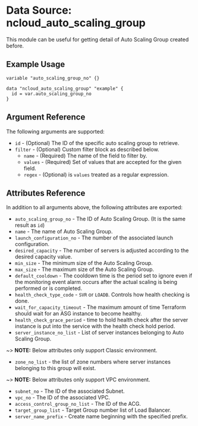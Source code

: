 # Data Source: ncloud_auto_scaling_group

This module can be useful for getting detail of Auto Scaling Group created before.

## Example Usage

```hcl
variable "auto_scaling_group_no" {}

data "ncloud_auto_scaling_group" "example" {
  id = var.auto_scaling_group_no
}
```

## Argument Reference

The following arguments are supported:

* `id` - (Optional) The ID of the specific auto scaling group to retrieve.
* `filter` - (Optional) Custom filter block as described below.
    * `name` - (Required) The name of the field to filter by.
    * `values` - (Required) Set of values that are accepted for the given field.
    * `regex` - (Optional) is `values` treated as a regular expression.

## Attributes Reference

In addition to all arguments above, the following attributes are exported:

* `auto_scaling_group_no` - The ID of Auto Scaling Group. (It is the same result as `id`)
* `name` - The name of Auto Scaling Group.
* `launch_configuration_no` - The number of the associated launch configuration.
* `desired_capacity` - The number of servers is adjusted according to the desired capacity value.
* `min_size` - The minimum size of the Auto Scaling Group.
* `max_size` - The maximum size of the Auto Scaling Group.
* `default_cooldown` - The cooldown time is the period set to ignore even if the monitoring event alarm occurs after the actual scaling is being performed or is completed.
* `health_check_type_code` - `SVR` or `LOADB`. Controls how health checking is done.
* `wait_for_capacity_timeout` - The maximum amount of time Terraform should wait for an ASG instance to become healthy.
* `health_check_grace_period` - time to hold health check after the server instance is put into the service with the health check hold period.
* `server_instance_no_list` - List of server instances belonging to Auto Scaling Group.

~> **NOTE:** Below attributes only support Classic environment.

* `zone_no_list` - the list of zone numbers where server instances belonging to this group will exist.

~> **NOTE:** Below attributes only support VPC environment.

* `subnet_no` - The ID of the associated Subnet.
* `vpc_no` - The ID of the associated VPC.
* `access_control_group_no_list` - The ID of the ACG.
* `target_group_list` - Target Group number list of Load Balancer.
* `server_name_prefix` - Create name beginning with the specified prefix.